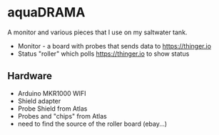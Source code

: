 # aquaDRAMA

A monitor and various pieces that I use on my saltwater tank.
  * Monitor - a board with probes that sends data to https://thinger.io
  * Status "roller" which polls https://thinger.io to show status

## Hardware

  * Arduino MKR1000 WIFI
  * Shield adapter
  * Probe Shield from Atlas
  * Probes and "chips" from Atlas
  * need to find the source of the roller board (ebay...)
